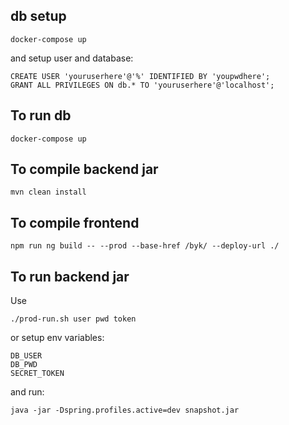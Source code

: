## db setup

```docker-compose up```

and setup user and database:

```
CREATE USER 'youruserhere'@'%' IDENTIFIED BY 'youpwdhere';
GRANT ALL PRIVILEGES ON db.* TO 'youruserhere'@'localhost';
```

## To run db

```docker-compose up```

## To compile backend jar

```mvn clean install```

## To compile frontend

```npm run ng build -- --prod --base-href /byk/ --deploy-url ./```

## To run backend jar

Use 

```./prod-run.sh user pwd token```

or setup env variables:
```
DB_USER
DB_PWD
SECRET_TOKEN
```
and run:

```java -jar -Dspring.profiles.active=dev snapshot.jar```
